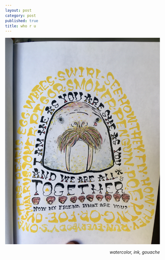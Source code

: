 ```yaml
---
layout: post
category: post
published: true
title: who r u
---
```

![we all r us](/media/ura-walrus.jpeg)
<!--more-->
<span class='date' style='float:right;'>*watercolor, ink, gouache*</span>  
  
  
  